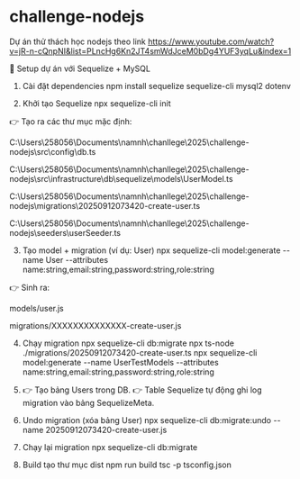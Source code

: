 # challenge-nodejs

Dự án thử thách học nodejs theo link https://www.youtube.com/watch?v=jR-n-cQnpNI&list=PLncHg6Kn2JT4smWdJceM0bDg4YUF3yqLu&index=1

🚀 Setup dự án với Sequelize + MySQL

1. Cài đặt dependencies
   npm install sequelize sequelize-cli mysql2 dotenv

2. Khởi tạo Sequelize
   npx sequelize-cli init

👉 Tạo ra các thư mục mặc định:

C:\Users\258056\Documents\namnh\chanllege\2025\challenge-nodejs\src\config\db.ts

C:\Users\258056\Documents\namnh\chanllege\2025\challenge-nodejs\src\infrastructure\db\sequelize\models\UserModel.ts

C:\Users\258056\Documents\namnh\chanllege\2025\challenge-nodejs\migrations\20250912073420-create-user.ts

C:\Users\258056\Documents\namnh\chanllege\2025\challenge-nodejs\seeders\userSeeder.ts

3. Tạo model + migration (ví dụ: User)
   npx sequelize-cli model:generate --name User --attributes name:string,email:string,password:string,role:string

👉 Sinh ra:

models/user.js

migrations/XXXXXXXXXXXXXX-create-user.js

4. Chạy migration
   npx sequelize-cli db:migrate
   npx ts-node ./migrations/20250912073420-create-user.ts
   npx sequelize-cli model:generate 
   --name UserTestModels 
   --attributes name:string,email:string,password:string,role:string

5. 👉 Tạo bảng Users trong DB.
👉 Table Sequelize tự động ghi log migration vào bảng SequelizeMeta.

5. Undo migration (xóa bảng User)
   npx sequelize-cli db:migrate:undo --name 20250912073420-create-user.js

6. Chạy lại migration
   npx sequelize-cli db:migrate
7. Build tạo thư mục dist
   npm run build
   tsc -p tsconfig.json


